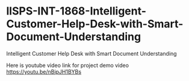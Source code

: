 # llSPS-INT-1868-Intelligent-Customer-Help-Desk-with-Smart-Document-Understanding
Intelligent Customer Help Desk with Smart Document Understanding

Here is youtube video link for project demo video
https://youtu.be/nBipJH1BYBs
